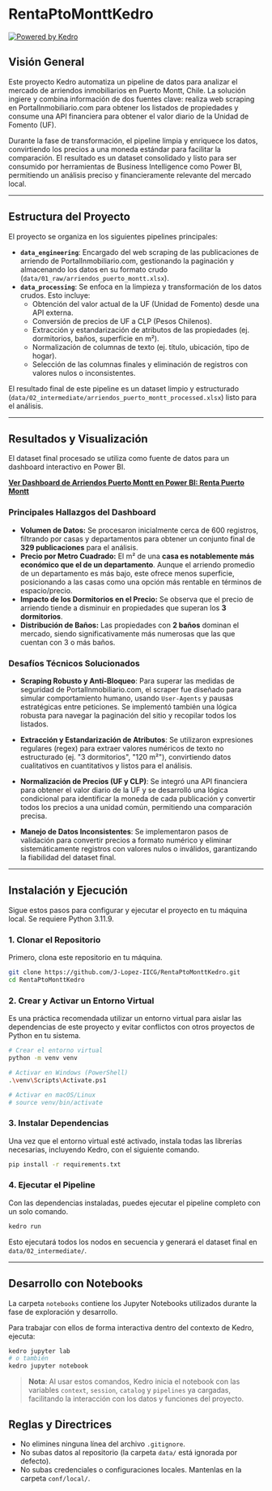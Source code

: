 # RentaPtoMonttKedro

[![Powered by Kedro](https://img.shields.io/badge/powered_by-kedro-ffc900?logo=kedro)](https://kedro.org)

## Visión General

Este proyecto Kedro automatiza un pipeline de datos para analizar el mercado de arriendos inmobiliarios en Puerto Montt, Chile. La solución ingiere y combina información de dos fuentes clave: realiza web scraping en PortalInmobiliario.com para obtener los listados de propiedades y consume una API financiera para obtener el valor diario de la Unidad de Fomento (UF).

Durante la fase de transformación, el pipeline limpia y enriquece los datos, convirtiendo los precios a una moneda estándar para facilitar la comparación. El resultado es un dataset consolidado y listo para ser consumido por herramientas de Business Intelligence como Power BI, permitiendo un análisis preciso y financieramente relevante del mercado local.

---

## Estructura del Proyecto

El proyecto se organiza en los siguientes pipelines principales:

* **`data_engineering`**: Encargado del web scraping de las publicaciones de arriendo de PortalInmobiliario.com, gestionando la paginación y almacenando los datos en su formato crudo (`data/01_raw/arriendos_puerto_montt.xlsx`).
* **`data_processing`**: Se enfoca en la limpieza y transformación de los datos crudos. Esto incluye:
    * Obtención del valor actual de la UF (Unidad de Fomento) desde una API externa.
    * Conversión de precios de UF a CLP (Pesos Chilenos).
    * Extracción y estandarización de atributos de las propiedades (ej. dormitorios, baños, superficie en m²).
    * Normalización de columnas de texto (ej. título, ubicación, tipo de hogar).
    * Selección de las columnas finales y eliminación de registros con valores nulos o inconsistentes.

El resultado final de este pipeline es un dataset limpio y estructurado (`data/02_intermediate/arriendos_puerto_montt_processed.xlsx`) listo para el análisis.

---

## Resultados y Visualización

El dataset final procesado se utiliza como fuente de datos para un dashboard interactivo en Power BI.

[**Ver Dashboard de Arriendos Puerto Montt en Power BI: Renta Puerto Montt**](https://app.powerbi.com/view?r=eyJrIjoiYWNmMDJkYWMtNzQzYy00Y2Y1LWIwY2QtYmVkYTVhODYzMWZkIiwidCI6ImRmNGI2MzcyLWEwM2EtNDZmMC05YmY1LTdmOGQzNzhhMzMzNCIsImMiOjR9)

### Principales Hallazgos del Dashboard

* **Volumen de Datos:** Se procesaron inicialmente cerca de 600 registros, filtrando por casas y departamentos para obtener un conjunto final de **329 publicaciones** para el análisis.
* **Precio por Metro Cuadrado:** El m² de una **casa es notablemente más económico que el de un departamento**. Aunque el arriendo promedio de un departamento es más bajo, este ofrece menos superficie, posicionando a las casas como una opción más rentable en términos de espacio/precio.
* **Impacto de los Dormitorios en el Precio:** Se observa que el precio de arriendo tiende a disminuir en propiedades que superan los **3 dormitorios**.
* **Distribución de Baños:** Las propiedades con **2 baños** dominan el mercado, siendo significativamente más numerosas que las que cuentan con 3 o más baños.

### Desafíos Técnicos Solucionados

* **Scraping Robusto y Anti-Bloqueo**: Para superar las medidas de seguridad de PortalInmobiliario.com, el scraper fue diseñado para simular comportamiento humano, usando `User-Agents` y pausas estratégicas entre peticiones. Se implementó también una lógica robusta para navegar la paginación del sitio y recopilar todos los listados.

* **Extracción y Estandarización de Atributos**: Se utilizaron expresiones regulares (regex) para extraer valores numéricos de texto no estructurado (ej. "3 dormitorios", "120 m²"), convirtiendo datos cualitativos en cuantitativos y listos para el análisis.

* **Normalización de Precios (UF y CLP)**: Se integró una API financiera para obtener el valor diario de la UF y se desarrolló una lógica condicional para identificar la moneda de cada publicación y convertir todos los precios a una unidad común, permitiendo una comparación precisa.

* **Manejo de Datos Inconsistentes**: Se implementaron pasos de validación para convertir precios a formato numérico y eliminar sistemáticamente registros con valores nulos o inválidos, garantizando la fiabilidad del dataset final.

---

## Instalación y Ejecución

Sigue estos pasos para configurar y ejecutar el proyecto en tu máquina local. Se requiere Python 3.11.9.

### 1. Clonar el Repositorio

Primero, clona este repositorio en tu máquina.

```bash
git clone https://github.com/J-Lopez-IICG/RentaPtoMonttKedro.git
cd RentaPtoMonttKedro
```

### 2. Crear y Activar un Entorno Virtual

Es una práctica recomendada utilizar un entorno virtual para aislar las dependencias de este proyecto y evitar conflictos con otros proyectos de Python en tu sistema.

```bash
# Crear el entorno virtual
python -m venv venv

# Activar en Windows (PowerShell)
.\venv\Scripts\Activate.ps1

# Activar en macOS/Linux
# source venv/bin/activate
```

### 3. Instalar Dependencias

Una vez que el entorno virtual esté activado, instala todas las librerías necesarias, incluyendo Kedro, con el siguiente comando.

```bash
pip install -r requirements.txt
```

### 4. Ejecutar el Pipeline

Con las dependencias instaladas, puedes ejecutar el pipeline completo con un solo comando.

```bash
kedro run
```

Esto ejecutará todos los nodos en secuencia y generará el dataset final en `data/02_intermediate/`.

---

## Desarrollo con Notebooks

La carpeta `notebooks` contiene los Jupyter Notebooks utilizados durante la fase de exploración y desarrollo.

Para trabajar con ellos de forma interactiva dentro del contexto de Kedro, ejecuta:

```bash
kedro jupyter lab
# o también
kedro jupyter notebook
```

> **Nota**: Al usar estos comandos, Kedro inicia el notebook con las variables `context`, `session`, `catalog` y `pipelines` ya cargadas, facilitando la interacción con los datos y funciones del proyecto.

## Reglas y Directrices

*   No elimines ninguna línea del archivo `.gitignore`.
*   No subas datos al repositorio (la carpeta `data/` está ignorada por defecto).
*   No subas credenciales o configuraciones locales. Mantenlas en la carpeta `conf/local/`.
